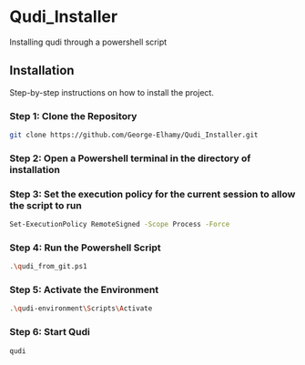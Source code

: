 # Qudi_Installer
Installing qudi through a powershell script

## Installation

Step-by-step instructions on how to install the project.

### Step 1: Clone the Repository
```bash
git clone https://github.com/George-Elhamy/Qudi_Installer.git
```
### Step 2: Open a Powershell terminal in the directory of installation 

### Step 3: Set the execution policy for the current session to allow the script to run
```bash
Set-ExecutionPolicy RemoteSigned -Scope Process -Force
```
### Step 4: Run the Powershell Script
```bash
.\qudi_from_git.ps1
```
### Step 5: Activate the Environment 
```bash
.\qudi-environment\Scripts\Activate
```
### Step 6: Start Qudi 
```bash
qudi 
```
